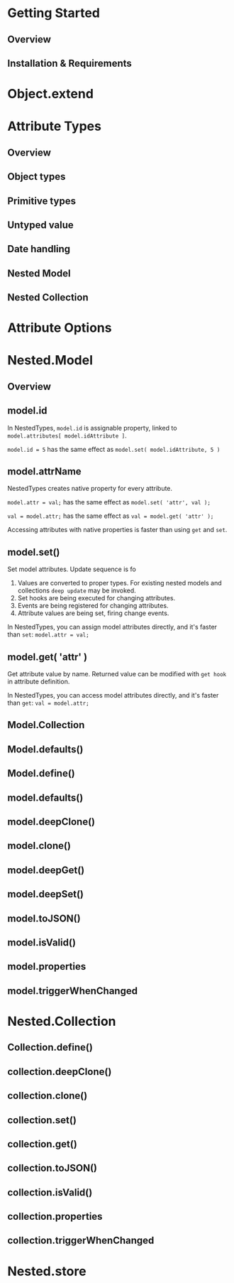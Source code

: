 # Getting Started
## Overview
## Installation & Requirements

# Object.extend

# Attribute Types
## Overview
## Object types
## Primitive types
## Untyped value
## Date handling
## Nested Model
## Nested Collection
## 

# Attribute Options

# Nested.Model
## Overview
## model.id
In NestedTypes, `model.id` is assignable property, linked to `model.attributes[ model.idAttribute ]`.

`model.id = 5` has the same effect as `model.set( model.idAttribute, 5 )` 

## model.attrName

NestedTypes creates native property for every attribute.    

`model.attr = val;` has the same effect as `model.set( 'attr', val );`

`val = model.attr;` has the same effect as `val = model.get( 'attr' );`

Accessing attributes with native properties is faster than using `get` and `set`.

## model.set()

Set model attributes. Update sequence is fo

1. Values are converted to proper types. For existing nested models and collections `deep update` may be
invoked.
2. Set hooks are being executed for changing attributes.
3. Events are being registered for changing attributes.
4. Attribute values are being set, firing change events.

In NestedTypes, you can assign model attributes directly, and it's faster than `set`:
    `model.attr = val;`

## model.get( 'attr' )

Get attribute value by name. Returned value can be modified with `get hook` in attribute definition.

In NestedTypes, you can access model attributes directly, and it's faster than `get`:
    `val = model.attr;`

## Model.Collection
## Model.defaults()
## Model.define()
## model.defaults()
## model.deepClone()
## model.clone()
 
## model.deepGet()
## model.deepSet()
## model.toJSON()
## model.isValid()
## model.properties
## model.triggerWhenChanged


# Nested.Collection
## Collection.define()
## collection.deepClone()
## collection.clone()
## collection.set()
## collection.get()
## collection.toJSON()
## collection.isValid()
## collection.properties
## collection.triggerWhenChanged



# Nested.store
